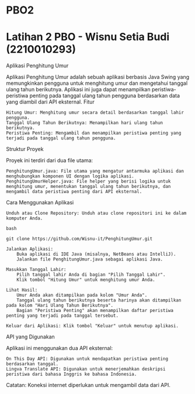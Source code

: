 # PBO2
# Latihan 2 PBO - Wisnu Setia Budi (2210010293)

Aplikasi Penghitung Umur

Aplikasi Penghitung Umur adalah sebuah aplikasi berbasis Java Swing yang memungkinkan pengguna untuk menghitung umur dan mengetahui tanggal ulang tahun berikutnya. Aplikasi ini juga dapat menampilkan peristiwa-peristiwa penting pada tanggal ulang tahun pengguna berdasarkan data yang diambil dari API eksternal.
Fitur

    Hitung Umur: Menghitung umur secara detail berdasarkan tanggal lahir pengguna.
    Tanggal Ulang Tahun Berikutnya: Menampilkan hari ulang tahun berikutnya.
    Peristiwa Penting: Mengambil dan menampilkan peristiwa penting yang terjadi pada tanggal ulang tahun pengguna.

Struktur Proyek

Proyek ini terdiri dari dua file utama:

    PenghitungUmur.java: File utama yang mengatur antarmuka aplikasi dan menghubungkan komponen UI dengan logika aplikasi.
    PenghitungUmurHelper.java: File helper yang berisi logika untuk menghitung umur, menentukan tanggal ulang tahun berikutnya, dan mengambil data peristiwa penting dari API eksternal.

Cara Menggunakan Aplikasi

    Unduh atau Clone Repository: Unduh atau clone repositori ini ke dalam komputer Anda.

    bash

    git clone https://github.com/Wisnu-it/PenghitungUmur.git

    Jalankan Aplikasi:
        Buka aplikasi di IDE Java (misalnya, NetBeans atau IntelliJ).
        Jalankan file PenghitungUmur.java sebagai aplikasi Java.

    Masukkan Tanggal Lahir:
        Pilih tanggal lahir Anda di bagian "Pilih Tanggal Lahir".
        Klik tombol "Hitung Umur" untuk menghitung umur Anda.

    Lihat Hasil:
        Umur Anda akan ditampilkan pada kolom "Umur Anda".
        Tanggal ulang tahun berikutnya beserta harinya akan ditampilkan pada kolom "Hari Ulang Tahun Berikutnya".
        Bagian "Peristiwa Penting" akan menampilkan daftar peristiwa penting yang terjadi pada tanggal tersebut.

    Keluar dari Aplikasi: Klik tombol "Keluar" untuk menutup aplikasi.

API yang Digunakan

Aplikasi ini menggunakan dua API eksternal:

    On This Day API: Digunakan untuk mendapatkan peristiwa penting berdasarkan tanggal.
    Lingva Translate API: Digunakan untuk menerjemahkan deskripsi peristiwa dari bahasa Inggris ke bahasa Indonesia.

Catatan: Koneksi internet diperlukan untuk mengambil data dari API.
